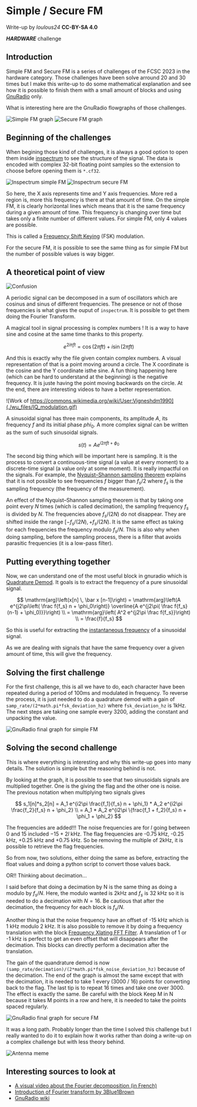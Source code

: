 # Simple / Secure FM
Write-up by *loulous24* **CC-BY-SA 4.0**

***HARDWARE*** challenge

## Introduction

Simple FM and Secure FM is a series of challenges of the FCSC 2023 in the hardware category. Those challenges have been solve arround 20 and 30 times but I make this write-up to do some mathematical explanation and see how it is possible to finish them with a small amount of blocks and using [GnuRadio](https://www.gnuradio.org/) only.

What is interesting here are the GnuRadio flowgraphs of those challenges.

![Simple FM graph](./wu_files/simple-fm-graph.png)
![Secure FM graph](./wu_files/secure-fm-graph.png)

## Beginning of the challenges

When begining those kind of challenges, it is always a good option to open them inside [inspectrum](https://github.com/miek/inspectrum) to see the structure of the signal. The data is encoded with complex 32-bit floating point samples so the extension to choose before opening them is `*.cf32`.

![Inspectrum simple FM](./wu_files/simple-fm-graph.png)
![Inspectrum secure FM](./wu_files/secure-fm-graph.png)

So here, the X axis represents time and Y axis frequencies. More red a region is, more this frequency is there at that amount of time. On the simple FM, it is clearly horizontal lines which means that it is the same frequency during a given amount of time. This frequency is changing over time but takes only a finite number of different values. For simple FM, only 4 values are possible.

This is called a [Frequency Shift Keying](https://en.wikipedia.org/wiki/Frequency-shift_keying) (FSK) modulation.

For the secure FM, it is possible to see the same thing as for simple FM but the number of possible values is way bigger.

## A theoretical point of view

![Confusion](./wu_files/confusion.jpg)

A periodic signal can be decomposed in a sum of oscillators which are cosinus and sinus of different frequencies. The presence or not of those frequencies is what gives the ouput of `inspectrum`. It is possible to get them doing the Fourier Transform.

A magical tool in signal processing is complex numbers ! It is a way to have sine and cosine at the same time thanks to this property.

$$
e^{2 i \pi f t} = \cos(2 \pi f t) + i \sin(2 \pi f t)
$$

And this is exactly why the file given contain complex numbers. A visual representation of that is a point moving around a circle. The X coordinate is the cosine and the Y coordinate isthe sine. A fun thing happening here (which can be hard to understand at the beginning) is the negative frequency. It is juste having the point moving backwards on the circle. At the end, there are interesting videos to have a better representation.

![Work of https://commons.wikimedia.org/wiki/User:Vigneshdm1990](./wu_files/IQ_modulation.gif)

A sinusoidal signal has three main components, its amplitude $A$, its frequency $f$ and its initial phase $phi_0$. A more complex signal can be written as the sum of such sinusoidal signals.

$$
s(t) = A e^{i2\pi f t  + \phi_0}
$$

The second big thing which will be important here is sampling. It is the process to convert a continuous-time signal (a value at every moment) to a discrete-time signal (a value only at some moment). It is really impactful on the signals. For example, the [Nyquist–Shannon sampling theorem](https://en.wikipedia.org/wiki/Nyquist%E2%80%93Shannon_sampling_theorem) explains that it is not possible to see frequencies $f$ bigger than $f_s/2$ where $f_s$ is the sampling frequency (the frequency of the measurement).

An effect of the Nyquist–Shannon sampling theorem is that by taking one point every $N$ times (which is called decimation), the sampling frequency $f_s$ is divided by $N$. The frequencies above $f_s/(2N)$ do not disappear. They are shifted inside the range $[-f_s/(2N), +f_s/(2N)$. It is the same effect as taking for each frequencies the frequency modulo $f_s/N$. This is also why when doing sampling, before the sampling process, there is a filter that avoids parasitic frequencies (it is a low-pass filter).


## Putting everything together

Now, we can understand one of the most useful block in gnuradio which is [Quadrature Demod](https://wiki.gnuradio.org/index.php?title=Quadrature_Demod). It goals is to extract the frequency of a pure sinusoidal signal.

$$
\mathrm{arg}\left(x[n] \, \bar x [n-1]\right) = \mathrm{arg}\left(A e^{j2\pi\left( \frac f{f_s} n + \phi_0\right)} \overline{A e^{j2\pi( \frac f{f_s} (n-1) + \phi_0)}}\right) \\
= \mathrm{arg}\left( A^2 e^{j2\pi \frac f{f_s}}\right) \\
= \frac{f}{f_s}
$$

So this is useful for extracting the [instantaneous frequency](https://en.wikipedia.org/wiki/Instantaneous_phase_and_frequency) of a sinusoidal signal.

As we are dealing with signals that have the same frequency over a given amount of time, this will give the frequency.

## Solving the first challenge

For the first challenge, this is all we have to do, each character have been repeated during a period of 100ms and modulated in frequency. To reverse the process, it is just needed to do a quadrature demod with a gain of `samp_rate/(2*math.pi*fsk_deviation_hz)` where `fsk_deviation_hz` is 1kHz. The next steps are taking one sample every 3200, adding the constant and unpacking the value.

![GnuRadio final graph for simple FM](./wu_files/solve_simple_fm.png)

## Solving the second challenge

This is where everything is interesting and why this write-up goes into many details. The solution is simple but the reasoning behind is not.

By looking at the graph, it is possible to see that two sinusoidals signals are multiplied together. One is the giving the flag and the other one is noise. The previous notation when multiplying two signals gives

$$
s_1[n]*s_2[n] = A_1 e^{i2\pi \frac{f_1}{f_s} n + \phi_1} * A_2 e^{i2\pi \frac{f_2}{f_s} n + \phi_2} \\
= A_1 * A_2 e^{i2\pi \{frac{f_1 + f_2}{f_s} n + \phi_1 + \phi_2}
$$

The frequencies are added!!! The noise frequencies are for $l$ going between 0 and 15 included $-15 + 2l$ kHz. The flag frequencies are -0.75 kHz, -0.25 kHz, +0.25 kHz and +0.75 kHz. So be removing the multiple of 2kHz, it is possible to retrieve the flag frequencies.

So from now, two solutions, either doing the same as before, extracting the float values and doing a python script to convert those values back.

OR!! Thinking about decimation...

I said before that doing a decimation by N is the same thing as doing a modulo by $f_s/N$. Here, the modulo wanted is 2kHz and $f_s$ is 32 kHz so it is needed to do a decimation with $N = 16$. Be cautious that after the decimation, the frequency for each block is $f_s/N$.

Another thing is that the noise frequency have an offset of -15 kHz which is 1 kHz modulo 2 kHz. It is also possible to remove it by doing a frequency translation with the block [Frequency Xlating FFT Filter](https://wiki.gnuradio.org/index.php/Frequency_Xlating_FFT_Filter). A translation of 1 or -1 kHz is perfect to get an even offset that will disappears after the decimation. This blocks can directly perform a decimation after the translation.

The gain of the quandrature demod is now `(samp_rate/decimation)/(2*math.pi*fsk_noise_deviation_hz)` because of the decimation. The end of the graph is almost the same except that with the decimation, it is needed to take 1 every (3000 / 16) points for converting back to the flag. The last tip is to repeat 16 times and take one over 3000. The effect is exactly the same. Be careful with the block Keep M in N because it takes M points in a row and here, it is needed to take the points spaced regularly.

![GnuRadio final graph for secure FM](./wu_files/solve_secure_fm.png)

It was a long path. Probably longer than the time I solved this challenge but I really wanted to do it to explain how it works rather than doing a write-up on a complex challenge but with less theory behind.

![Antenna meme](./wu_files/antenna.jpg)

## Interesting sources to look at

- [A visual video about the Fourier decomposition (in French)](https://www.youtube.com/watch?v=uazPP0ny3XQ)
- [Introduction of Fourier transform by 3Blue1Brown](https://www.youtube.com/watch?v=spUNpyF58BY)
- [GnuRadio wiki](https://wiki.gnuradio.org/index.php/Main_Page)

